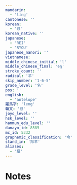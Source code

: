 ```yaml
---
mandarin:
  - 'líng'
cantonese: ''
korean:
  - '령'
korean_native: ''
japanese:
  - 'REI'
  - 'RYOU'
japanese_nanori: ''
vietnamese:
middle_chinese_initial: 'l'
middle_chinese_final: 'eŋ'
stroke_count: ''
radical: '羊'
skip_number: '1-6-5'
grade_level: '名'
pos: ''
english:
  - 'antelope'
羅馬字: 'leng'
韓文: '렁'
joyo_level: ''
hsk_level: ''
hanmun_edu_level: ''
danayo_id: 8585
mc_id: 5332
graphemic_classification: '令'
stand_in: '羚羊'
aliases:
  - '麢'
---
```


# Notes
